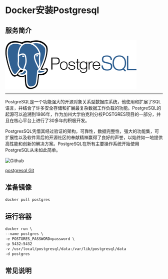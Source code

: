 # Docker安装Postgresql #
## 服务简介 ##

<img src="./../images/postgresql.png" width = "420" alt="Github" align=center />

* * *

PostgreSQL是一个功能强大的开源对象关系型数据库系统，他使用和扩展了SQL语言，并结合了许多安全存储和扩展最复杂数据工作负载的功能。PostgreSQL的起源可以追溯到1986年，作为加州大学伯克利分校POSTGRES项目的一部分，并且在核心平台上进行了30多年的积极开发。

PostgresSQL凭借其经过验证的架构，可靠性，数据完整性，强大的功能集，可扩展性以及软件背后的开源社区的奉献精神赢得了良好的声誉，以始终如一地提供高性能和创新的解决方案。PostgreSQL在所有主要操作系统开始使用PostgreSQL从未如此简单。

 <img src="https://github.com/favicon.ico" width = "20" alt="Github" align=center />

[postgresql Git](https://git.postgresql.org/gitweb/?p=postgresql.git)

## 准备镜像 ##
    docker pull postgres
## 运行容器 ##
    docker run \
    --name postgres \
    -e POSTGRES_PASSWORD=password \
    -p 5432:5432 
    -v /usr/local/postgresql/data:/var/lib/postgresql/data 
    -d postgres
## 常见说明 ##